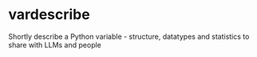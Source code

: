 # vardescribe
Shortly describe a Python variable - structure, datatypes and statistics to share with LLMs and people
